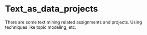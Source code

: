 # Text_as_data_projects

There are some text mining related assignments and projects. Using techniques like topic modeling, etc.